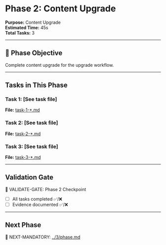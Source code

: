 # Phase 2: Content Upgrade

**Purpose:** Content Upgrade  
**Estimated Time:** 45s  
**Total Tasks:** 3

---

## 🎯 Phase Objective

Complete content upgrade for the upgrade workflow.

---

## Tasks in This Phase

### Task 1: [See task file]
**File:** [task-1-*.md](task-1-*.md)  

### Task 2: [See task file]
**File:** [task-2-*.md](task-2-*.md)  

### Task 3: [See task file]
**File:** [task-3-*.md](task-3-*.md)  

---

## Validation Gate

🛑 VALIDATE-GATE: Phase 2 Checkpoint

- [ ] All tasks completed ✅/❌
- [ ] Evidence documented ✅/❌

---

## Next Phase

🎯 NEXT-MANDATORY: [../3/phase.md](../3/phase.md)
